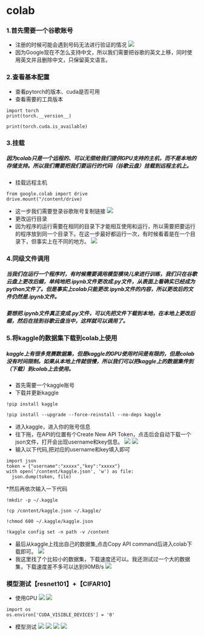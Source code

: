 # colab

### 1.首先需要一个谷歌账号

* 注册的时候可能会遇到号码无法进行验证的情况
![](https://note.youdao.com/yws/api/personal/file/WEBa0668ffc1ca2c15b97f9f9ca83bb29d1?method=download&shareKey=8059a359abd1456eb147a7ce3ca3da7e)
* 因为Google现在不怎么支持中文，所以我们需要把谷歌的英文上移，同时使用英文并且删除中文，只保留英文语言。

### 2.查看基本配置
* 查看pytorch的版本、cuda是否可用
* 查看需要的工具版本
```
import torch
print(torch.__version__)
```
```
print(torch.cuda.is_available)
```

### 3.挂载
##### 因为colab只是一个远程的、可以无偿给我们提供GPU支持的主机，而不是本地的存储支持。所以我们需要把我们要运行的代码（谷歌云盘）挂载到远程主机上。
* 挂载远程主机
```
from google.colab import drive
drive.mount("/content/drive)
```
* 这一步我们需要登录谷歌账号复制链接
![](https://note.youdao.com/yws/api/personal/file/WEB298e801d0a3acba2667fe7ba8c3e6b8c?method=download&shareKey=49b1dbf0ab5675af3b63016127b1f7db)
* 更改运行目录
* 因为程序的运行需要在相同的目录下才能相互使用和运行，所以需要把要运行的程序放到同一个目录下。在这一步最好都运行一次，有时候看着是在一个目录下，但事实上在不同的地方。
![](https://note.youdao.com/yws/api/personal/file/WEB4769a1f4d67bdd6fa62e8c71a896ccab?method=download&shareKey=adfef04bbd9d574cc7ac43aadc1674c7)
### 4.同级文件调用
##### 当我们在运行一个程序时，有时候需要调用模型模块儿来进行训练，我们只在谷歌云盘上更改后缀，单纯地把.ipynb文件更改成.py文件，从表面上看确实已经成为python文件了。但是事实上colab只能更改.ipynb文件的内容，所以更改后的文件仍然是.ipynb文件。
##### 要想把.ipynb文件真正变成.py文件，可以先把文件下载到本地，在本地上更改后缀，然后在挂到谷歌云盘当中，这样就可以调用了。
### 5.将kaggle的数据集下载到colab上使用
##### kaggle上有很多竞赛数据集，但是kaggle的GPU使用时间是有限的，但是colab没有时间限制。如果从本地上传就很慢，所以我们可以把kaggle上的数据集传到（下载）到colab上去使用。
* 首先需要一个kaggle账号
* 下载并更新kaggle 
```
!pip install kaggle
```
```
!pip install --upgrade --force-reinstall --no-deps kaggle
```
* 进入kaggle，进入你的账号信息
* 往下拖，在API的位置有个Create New API Token，点击后会自动下载一个json文件，打开会出现username和key信息。
![](https://img-blog.csdnimg.cn/20200419131732836.png)
![](https://note.youdao.com/yws/api/personal/file/WEBfb25bde78e6f9c3aef09e8e2a7d0fc9c?method=download&shareKey=e9d444d9a3d9d5829e7aa62b41b2a767)
* 输入以下代码,把对应的username和key填入即可
```
import json
token = {"username":"xxxxx","key":"xxxxx"}
with open('/content/kaggle.json', 'w') as file:
  json.dump(token, file)
```
*然后再依次输入一下代码
```
!mkdir -p ~/.kaggle
```
```
!cp /content/kaggle.json ~/.kaggle/
```
```
!chmod 600 ~/.kaggle/kaggle.json
```
```
!kaggle config set -n path -v /content
```
* 最后从kaggle上找出自己的数据集,点击Copy API command后进入colab下载即可。
![](https://note.youdao.com/yws/api/personal/file/WEBf34a4d51c6fa1e40b34b6ae821752509?method=download&shareKey=8100dc1c387dc1500f436a85f7c9a479)
* 我这里找了个比较小的数据集，下载速度还可以。我还测试过一个大的数据集，下载速度差不多可以达到90MB/s
![](https://note.youdao.com/yws/api/personal/file/WEBb6313496d36d2da249e897fc00588881?method=download&shareKey=7c07a70f4b8cb8d1c6a30bee58324f97)
### 模型测试【resnet101】+【CIFAR10】
* 使用GPU
![](https://note.youdao.com/yws/api/personal/file/WEB513ff4229077d747bf3e605c1fdd00b4?method=download&shareKey=41de0a54704bde7e2a37a9000ce1a3ea)
![](https://note.youdao.com/yws/api/personal/file/WEBec1bab9cceb85c16ce76ae81931b2465?method=download&shareKey=6eec973d892c8cece45aab04a4f77fe7)
```
import os
os.environ['CUDA_VISIBLE_DEVICES'] = '0'
```
* 模型测试
![](https://note.youdao.com/yws/api/personal/file/WEB60e4930efc965989d27d6dfa8ff18e67?method=download&shareKey=445ee61c848f3768e95af7744229c230)
![](https://note.youdao.com/yws/api/personal/file/WEBbb8925e46e1f00dd8a38c4c164545f29?method=download&shareKey=519bf7b1faef901fde7ba2d78ab7d4a1)
![](https://note.youdao.com/yws/api/personal/file/WEB2403f1cc4b962d761189f3f225a6686c?method=download&shareKey=0d6aa4fd22927bd36b165f086d3af7f5)
![](https://note.youdao.com/yws/api/personal/file/WEB1c5a74ca03d7eb939a18719674aa31e3?method=download&shareKey=c779c67e4ef52a1e9eae10065bcd1cc1)